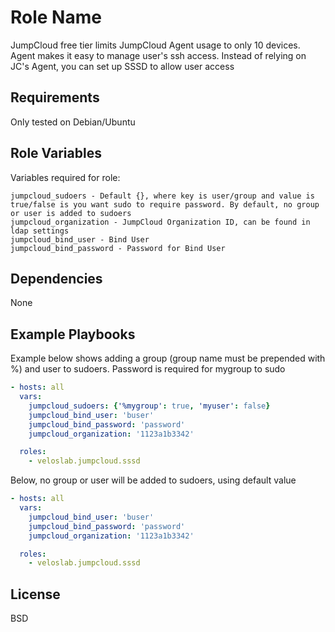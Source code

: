 Role Name
=========

JumpCloud free tier limits JumpCloud Agent usage to only 10 devices. Agent makes it easy to manage user's ssh access. Instead of relying on JC's Agent, you can set up SSSD to allow  user access

Requirements
------------

Only tested on Debian/Ubuntu

Role Variables
--------------
Variables required for role:

    jumpcloud_sudoers - Default {}, where key is user/group and value is true/false is you want sudo to require password. By default, no group or user is added to sudoers
    jumpcloud_organization - JumpCloud Organization ID, can be found in ldap settings
    jumpcloud_bind_user - Bind User
    jumpcloud_bind_password - Password for Bind User

Dependencies
------------

None

Example Playbooks
----------------

Example below shows adding a group (group name must be prepended with %) and user to sudoers. 
Password is required for mygroup to sudo 
```yaml
- hosts: all
  vars:
    jumpcloud_sudoers: {'%mygroup': true, 'myuser': false}
    jumpcloud_bind_user: 'buser'
    jumpcloud_bind_password: 'password'
    jumpcloud_organization: '1123a1b3342'

  roles:
    - veloslab.jumpcloud.sssd
```

Below, no group or user will be added to sudoers, using default value
```yaml
- hosts: all
  vars:
    jumpcloud_bind_user: 'buser'
    jumpcloud_bind_password: 'password'
    jumpcloud_organization: '1123a1b3342'

  roles:
    - veloslab.jumpcloud.sssd
```

License
-------

BSD
